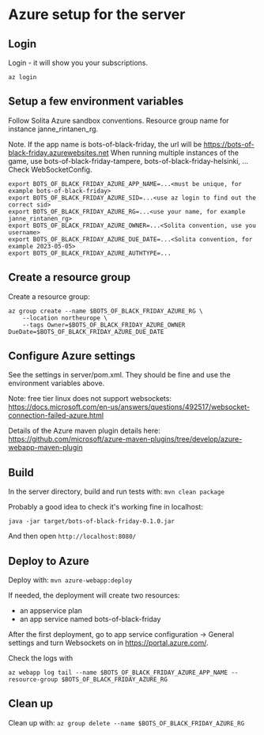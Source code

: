 # Azure setup for the server

## Login

Login - it will show you your subscriptions.
```
az login
```

## Setup a few environment variables
Follow Solita Azure sandbox conventions. Resource group name for instance janne_rintanen_rg.

Note. If the app name is bots-of-black-friday, the url will be https://bots-of-black-friday.azurewebsites.net
When running multiple instances of the game, use bots-of-black-friday-tampere, bots-of-black-friday-helsinki, ... Check WebSocketConfig.

```
export BOTS_OF_BLACK_FRIDAY_AZURE_APP_NAME=...<must be unique, for example bots-of-black-friday>
export BOTS_OF_BLACK_FRIDAY_AZURE_SID=...<use az login to find out the correct sid>
export BOTS_OF_BLACK_FRIDAY_AZURE_RG=...<use your name, for example janne_rintanen_rg>
export BOTS_OF_BLACK_FRIDAY_AZURE_OWNER=...<Solita convention, use you username>
export BOTS_OF_BLACK_FRIDAY_AZURE_DUE_DATE=...<Solita convention, for example 2023-05-05>
export BOTS_OF_BLACK_FRIDAY_AZURE_AUTHTYPE=...
```

## Create a resource group
Create a resource group:
```
az group create --name $BOTS_OF_BLACK_FRIDAY_AZURE_RG \
    --location northeurope \
    --tags Owner=$BOTS_OF_BLACK_FRIDAY_AZURE_OWNER DueDate=$BOTS_OF_BLACK_FRIDAY_AZURE_DUE_DATE
```

## Configure Azure settings

See the settings in server/pom.xml. They should be fine and use the environment variables above. 

Note: free tier linux does not support websockets: https://docs.microsoft.com/en-us/answers/questions/492517/websocket-connection-failed-azure.html

Details of the Azure maven plugin details here: 
https://github.com/microsoft/azure-maven-plugins/tree/develop/azure-webapp-maven-plugin


## Build

In the server directory, build and run tests with: 
```mvn clean package```

Probably a good idea to check it's working fine in localhost:
```
java -jar target/bots-of-black-friday-0.1.0.jar
```

And then open `http://localhost:8080/`

## Deploy to Azure

Deploy with:
```mvn azure-webapp:deploy```

If needed, the deployment will create two resources:
- an appservice plan 
- an app service named bots-of-black-friday 

After the first deployment, go to app service configuration -> General settings and turn Websockets on in https://portal.azure.com/.

Check the logs with
```
az webapp log tail --name $BOTS_OF_BLACK_FRIDAY_AZURE_APP_NAME --resource-group $BOTS_OF_BLACK_FRIDAY_AZURE_RG
```

## Clean up

Clean up with:
```az group delete --name $BOTS_OF_BLACK_FRIDAY_AZURE_RG```
